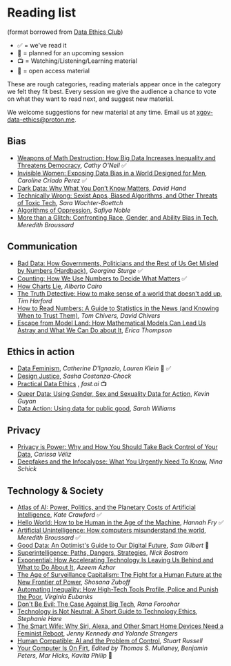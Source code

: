 # Reading list

(format borrowed from [Data Ethics Club](https://github.com/very-good-science/data-ethics-club))

- ✅ = we've read it
- 📅 = planned for an upcoming session
- 📺 = Watching/Listening/Learning material
- 💸 = open access material

These are rough categories, reading materials appear once in the category we felt they fit best.
Every session we give the audience a chance to vote on what they want to read next, and suggest new material.

We welcome suggestions for new material at any time. Email us at [xgov-data-ethics@proton.me](mailto:xgov-data-ethics@proton.me).

## Bias

- [Weapons of Math Destruction: How Big Data Increases Inequality and Threatens Democracy](https://mathbabe.org/), *Cathy O'Neil* ✅
- [Invisible Women: Exposing Data Bias in a World Designed for Men](https://carolinecriadoperez.com/book/invisible-women/), *Caroline Criado Perez* ✅
- [Dark Data: Why What You Don’t Know Matters](https://darkdata.website/), *David Hand*
- [Technically Wrong: Sexist Apps, Biased Algorithms, and Other Threats of Toxic Tech](https://www.sarawb.com/books), *Sara Wachter-Boettch*
- [Algorithms of Oppression](https://safiyaunoble.com/research-writing/), *Safiya Noble*
- [More than a Glitch: Confronting Race, Gender, and Ability Bias in Tech](https://meredithbroussard.com/books/), *Meredith Broussard*

## Communication

- [Bad Data: How Governments, Politicians and the Rest of Us Get Misled by Numbers (Hardback)](https://www.hachette.co.uk/titles/georgina-sturge/bad-data/9780349128603/), *Georgina Sturge* ✅
- [Counting: How We Use Numbers to Decide What Matters](https://www.goodreads.com/book/show/50489326-counting) ✅
- [How Charts Lie](https://albertocairo.com/), *Alberto Cairo*
- [The Truth Detective: How to make sense of a world that doesn't add up](https://timharford.com/books/truthdetective/), *Tim Harford*
- [How to Read Numbers: A Guide to Statistics in the News (and Knowing When to Trust Them)](https://www.howtoreadnumbers.com/), *Tom Chivers, David Chivers*
- [Escape from Model Land: How Mathematical Models Can Lead Us Astray and What We Can Do about It](https://www.ericathompson.co.uk/books/), *Erica Thompson*

## Ethics in action

- [Data Feminism](https://data-feminism.mitpress.mit.edu/), *Catherine D'Ignazio, Lauren Klein* 💸 ✅
- [Design Justice](https://design-justice.pubpub.org/), *Sasha Costanza-Chock*
- [Practical Data Ethics](https://ethics.fast.ai/) , *fast.ai* 📺
- [Queer Data: Using Gender, Sex and Sexuality Data for Action](https://kevinguyan.com/queer-data/), *Kevin Guyan*
- [Data Action: Using data for public good](https://mitpress.mit.edu/books/data-action), *Sarah Williams*

## Privacy

- [Privacy is Power: Why and How You Should Take Back Control of Your Data](https://www.carissaveliz.com/books), *Carissa Véliz*
- [Deepfakes and the Infocalypse: What You Urgently Need To Know](https://ninaschick.org/deepfakes/), *Nina Schick*

## Technology & Society

- [Atlas of AI: Power, Politics, and the Planetary Costs of Artificial Intelligence](https://www.katecrawford.net/index.html), *Kate Crawford* ✅
- [Hello World: How to be Human in the Age of the Machine](https://hannahfry.co.uk/book/hello-world/), *Hannah Fry* ✅
- [Artificial Unintelligence: How computers misunderstand the world](https://meredithbroussard.com/books/), *Meredith Broussard* ✅
- [Good Data: An Optimist's Guide to Our Digital Future](https://gooddataguide.com/), *Sam Gilbert* 📅
- [Superintelligence: Paths, Dangers, Strategies](https://nickbostrom.com/), *Nick Bostrom*
- [Exponential: How Accelerating Technology Is Leaving Us Behind and What to Do About It](https://www.exponentialview.co/p/my-book), *Azeem Azhar*
- [The Age of Surveillance Capitalism: The Fight for a Human Future at the New Frontier of Power](https://shoshanazuboff.com/book/about/), *Shosana Zuboff*
- [Automating Inequality: How High-Tech Tools Profile, Police and Punish the Poor](https://virginia-eubanks.com/automating-inequality/), *Virginia Eubanks*
- [Don't Be Evil: The Case Against Big Tech](https://www.ranaforoohar.com/dontbeevil), *Rana Foroohar*
- [Technology is Not Neutral: A Short Guide to Technology Ethics](https://www.harebrain.co/books), *Stephanie Hare*
- [The Smart Wife: Why Siri, Alexa, and Other Smart Home Devices Need a Feminist Reboot](https://mitpress.mit.edu/9780262542791/the-smart-wife/), *Jenny Kennedy and Yolande Strengers*
- [Human Compatible: AI and the Problem of Control](https://www.penguin.co.uk/books/307948/human-compatible-by-russell-stuart/9780141987507), *Stuart Russell*
- [Your Computer Is On Firt](https://direct.mit.edu/books/edited-volume/5044/Your-Computer-Is-on-Fire), *Edited by Thomas S. Mullaney, Benjamin Peters, Mar Hicks, Kavita Philip* 💸
